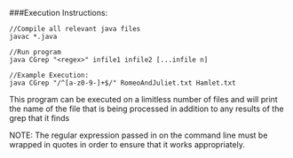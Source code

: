 ###Execution Instructions:

```
//Compile all relevant java files
javac *.java 

//Run program
java CGrep "<regex>" infile1 infile2 [...infile n]

//Example Execution:
java CGrep "/^[a-z0-9-]+$/" RomeoAndJuliet.txt Hamlet.txt
```

This program can be executed on a limitless number of files and will print the name 
of the file that is being processed in addition to any results of the grep that it finds

NOTE: The regular expression passed in on the command line must be wrapped in quotes
in order to ensure that it works appropriately. 
